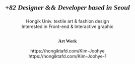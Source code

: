 

<center>
  <p style = " font-family: Georgia, serif ; font-weight: bold; font-style: italic ; font-size: 22px;" >+82 Designer && Developer based in Seoul<br></p>
  <p>Hongik Univ. textile art & fashion design<br>
    Interested in Front-end & Interactive graphic<br><br></p>
	<p style = "font-family: Georgia, serif ; font-weight: bold;" >Art Work<br></p>
	<p>https://hongiktafd.com/Kim-Joohye<br>
https://hongiktafd.com/Kim-Joohye-1</p>
</center>



